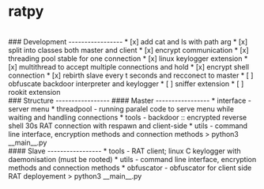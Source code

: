 # ratpy
<br>
### Development
-----------------
* [x] add cat and ls with path arg
* [x] split into classes both master and client
* [x] encrypt communication
* [x] threading pool stable for one connection
* [x] linux keylogger extension
* [x] multithread to accept multiple connections and hold 
* [x] encrypt shell connection
* [x] rebirth slave every t seconds and recconect to master 
* [ ] obfuscate backdoor interpreter and keylogger 
* [ ] sniffer extension
* [ ] rookit extension
<br>
### Structure
-----------------
#### Master
-----------------
* interface - server menu
* threadpool - running paralel code to serve menu while waiting and handling connections
* tools - backdoor :: encrypted reverse shell 30s RAT connection with respawn and client-side
* utils - command line interface, encryption methods and connection methods
> python3 __main__.py <server_ip_addr> <rat_port> <shell_port>
<br>
#### Slave
-----------------
* tools - RAT client; linux C keylogger with daemonisation (must be rooted)
* utils - command line interface, encryption methods and connection methods
* obfuscator - obfuscator for client side RAT deployement
> python3 __main__.py <server_ip_addr> <rat_port>
<br>
